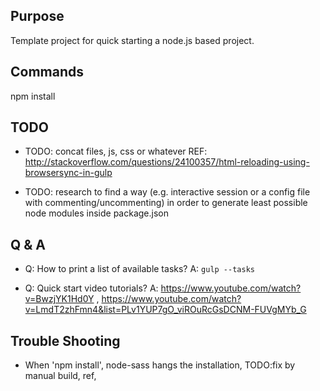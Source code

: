 

## Purpose

Template project for quick starting a node.js based project.




## Commands
npm install




## TODO


* TODO:  concat files, js, css or whatever
  REF: http://stackoverflow.com/questions/24100357/html-reloading-using-browsersync-in-gulp


* TODO: research to find a way (e.g. interactive session or a config file with commenting/uncommenting) in order to generate least possible node modules inside package.json


## Q & A

* Q: How to print a list of available tasks?   A: `gulp --tasks`

* Q: Quick start video tutorials?  A: https://www.youtube.com/watch?v=BwzjYK1Hd0Y , https://www.youtube.com/watch?v=LmdT2zhFmn4&list=PLv1YUP7gO_viROuRcGsDCNM-FUVgMYb_G




## Trouble Shooting
 
* When 'npm install', node-sass hangs the installation, TODO:fix by manual build, ref, 
